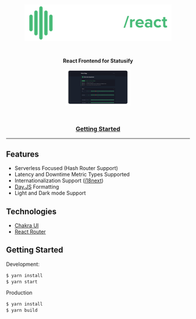 <p align="center">
  <img align="center" height="100" src="../../.github/statusify-react.png"/>
</p>

<br/>

<p align="center">
  <strong>React Frontend for Statusify</strong>
</p>

<p align="center">
  <img align="center" height="100" src="../../.github/react-preview.png"/>
</p>

<br/>

<h3 align="center">
  <a href="#getting-started">Getting Started</a>
</h3>

---

## Features
- Serverless Focused (Hash Router Support)
- Latency and Downtime Metric Types Supported
- Internationalization Support ([i18next](i18next.com))
- [Day.JS](https://day.js.org/) Formatting
- Light and Dark mode Support

## Technologies
- [Chakra UI](https://chakra-ui.com/)
- [React Router](https://reactrouter.com/)
## Getting Started

Development:
```bash
$ yarn install
$ yarn start
```

Production
```bash
$ yarn install
$ yarn build
```

